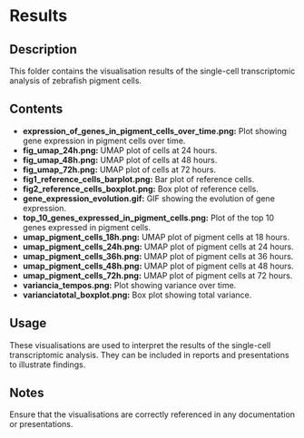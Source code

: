 # Results

## Description

This folder contains the visualisation results of the single-cell transcriptomic analysis of zebrafish pigment cells.

## Contents

- **expression_of_genes_in_pigment_cells_over_time.png:** Plot showing gene expression in pigment cells over time.
- **fig_umap_24h.png:** UMAP plot of cells at 24 hours.
- **fig_umap_48h.png:** UMAP plot of cells at 48 hours.
- **fig_umap_72h.png:** UMAP plot of cells at 72 hours.
- **fig1_reference_cells_barplot.png:** Bar plot of reference cells.
- **fig2_reference_cells_boxplot.png:** Box plot of reference cells.
- **gene_expression_evolution.gif:** GIF showing the evolution of gene expression.
- **top_10_genes_expressed_in_pigment_cells.png:** Plot of the top 10 genes expressed in pigment cells.
- **umap_pigment_cells_18h.png:** UMAP plot of pigment cells at 18 hours.
- **umap_pigment_cells_24h.png:** UMAP plot of pigment cells at 24 hours.
- **umap_pigment_cells_36h.png:** UMAP plot of pigment cells at 36 hours.
- **umap_pigment_cells_48h.png:** UMAP plot of pigment cells at 48 hours.
- **umap_pigment_cells_72h.png:** UMAP plot of pigment cells at 72 hours.
- **variancia_tempos.png:** Plot showing variance over time.
- **varianciatotal_boxplot.png:** Box plot showing total variance.

## Usage

These visualisations are used to interpret the results of the single-cell transcriptomic analysis. They can be included in reports and presentations to illustrate findings.

## Notes

Ensure that the visualisations are correctly referenced in any documentation or presentations.
